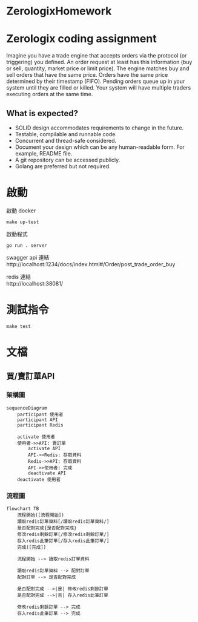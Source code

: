 # ZerologixHomework

# Zerologix coding assignment
Imagine you have a trade engine that accepts orders via the protocol (or triggering)
you defined. An order request at least has this information (buy or sell, quantity,
market price or limit price).
The engine matches buy and sell orders that have the same price. Orders have the
same price determined by their timestamp (FIFO). Pending orders queue up in your
system until they are filled or killed. Your system will have multiple traders executing
orders at the same time.

## What is expected?
- SOLID design accommodates requirements to change in the future.
- Testable, compilable and runnable code.
- Concurrent and thread-safe considered.
- Document your design which can be any human-readable form. For example,
README file.
- A git repository can be accessed publicly.
- Golang are preferred but not required.

# 啟動
啟動 docker
```
make up-test
```

啟動程式
```
go run . server
```

swagger api 連結  
http://localhost:1234/docs/index.html#/Order/post_trade_order_buy

redis 連結  
http://localhost:38081/

# 測試指令
```
make test
```

# 文檔

## 買/賣訂單API

### 架構圖

```mermaid
sequenceDiagram
    participant 使用者
    participant API
    participant Redis

    activate 使用者 
    使用者->>API: 賣訂單
        activate API
        API->>Redis: 存取資料
        Redis->>API: 存取資料
        API->>使用者: 完成
        deactivate API
    deactivate 使用者
```

### 流程圖

```mermaid
flowchart TB
    流程開始([流程開始])
    讀取redis訂單資料[/讀取redis訂單資料/]
    是否配對完成{是否配對完成}
    修改redis剩餘訂單[/修改redis剩餘訂單/]
    存入redis此筆訂單[/存入redis此筆訂單/]
    完成([完成])

    流程開始 --> 讀取redis訂單資料
    
    讀取redis訂單資料 --> 配對訂單
    配對訂單 --> 是否配對完成

    是否配對完成 -->|是| 修改redis剩餘訂單
    是否配對完成 -->|否| 存入redis此筆訂單
    
    修改redis剩餘訂單 --> 完成
    存入redis此筆訂單 --> 完成
```